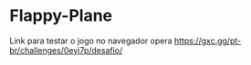 # Flappy-Plane
Link para testar o jogo no navegador opera https://gxc.gg/pt-br/challenges/0eyj7p/desafio/
